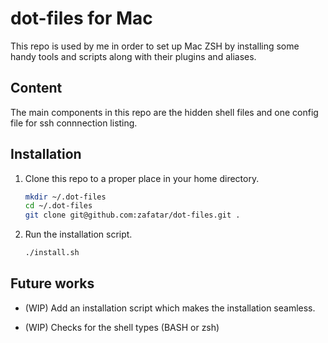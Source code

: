 # dot-files for Mac

This repo is used by me in order to set up Mac ZSH by installing some handy tools and scripts along with their plugins and aliases.

## Content

The main components in this repo are the hidden shell files and one config file for ssh connnection listing.

## Installation

1. Clone this repo to a proper place in your home directory.

    ```sh
    mkdir ~/.dot-files
    cd ~/.dot-files
    git clone git@github.com:zafatar/dot-files.git .
    ```

1. Run the installation script.

    ```sh
    ./install.sh
    ```

## Future works

- (WIP) Add an installation script which makes the installation seamless.

- (WIP) Checks for the shell types (BASH or zsh)
